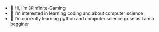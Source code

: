 - 👋 Hi, I’m @Infinite-Gaming
- 👀 I’m interested in learning coding and about computer science
- 🌱 I’m currently learning python and computer science gcse as I am a begginer
